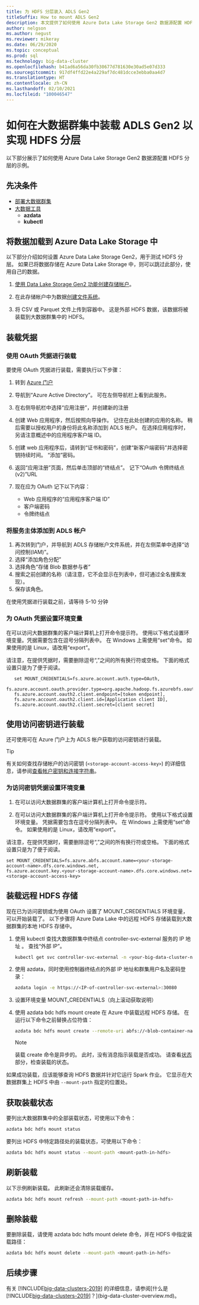 ```yaml
---
title: 为 HDFS 分层装入 ADLS Gen2
titleSuffix: How to mount ADLS Gen2
description: 本文提供了如何使用 Azure Data Lake Storage Gen2 数据源配置 HDFS 分层的示例。
author: nelgson
ms.author: negust
ms.reviewer: mikeray
ms.date: 06/29/2020
ms.topic: conceptual
ms.prod: sql
ms.technology: big-data-cluster
ms.openlocfilehash: b41ad6a56da30fb30677d781630e30ad5e07d333
ms.sourcegitcommit: 917df4ffd22e4a229af7dc481dcce3ebba0aa4d7
ms.translationtype: HT
ms.contentlocale: zh-CN
ms.lasthandoff: 02/10/2021
ms.locfileid: "100046547"
---
```

# <a name="how-to-mount-adls-gen2-for-hdfs-tiering-in-a-big-data-cluster"></a>如何在大数据群集中装载 ADLS Gen2 以实现 HDFS 分层

以下部分展示了如何使用 Azure Data Lake Storage Gen2 数据源配置 HDFS 分层的示例。

## <a name="prerequisites"></a>先决条件

- [部署大数据群集](deployment-guidance.md)
- [大数据工具](deploy-big-data-tools.md)
  - **azdata**
  - **kubectl**

## <a name="load-data-into-azure-data-lake-storage"></a><a id="load"></a> 将数据加载到 Azure Data Lake Storage 中

以下部分介绍如何设置 Azure Data Lake Storage Gen2，用于测试 HDFS 分层。 如果已将数据存储在 Azure Data Lake Storage 中，则可以跳过此部分，使用自己的数据。

1. [使用 Data Lake Storage Gen2 功能创建存储帐户](/azure/storage/blobs/data-lake-storage-quickstart-create-account)。

1. 在此存储帐户中为数据[创建文件系统](/azure/storage/blobs/data-lake-storage-explorer)。

1. 将 CSV 或 Parquet 文件上传到容器中。 这是外部 HDFS 数据，该数据将被装载到大数据群集中的 HDFS。

## <a name="credentials-for-mounting"></a>装载凭据

### <a name="use-oauth-credentials-to-mount"></a>使用 OAuth 凭据进行装载

要使用 OAuth 凭据进行装载，需要执行以下步骤：

1. 转到 [Azure 门户](https://portal.azure.com)
1. 导航到“Azure Active Directory”。 可在左侧导航栏上看到此服务。
1. 在右侧导航栏中选择“应用注册”，并创建新的注册
1. 创建 Web 应用程序，然后按照向导操作。 记住在此处创建的应用的名称。 稍后需要以授权用户的身份将此名称添加到 ADLS 帐户。 在选择应用程序时，另请注意概述中的应用程序客户端 ID。
1. 创建 web 应用程序后，请转到“证书和密码”，创建“新客户端密码”并选择密钥持续时间。 “添加”密码。
1. 返回“应用注册”页面，然后单击顶部的“终结点”。 记下“OAuth 令牌终结点(v2)”URL
1. 现在应为 OAuth 记下以下内容：

    - Web 应用程序的“应用程序客户端 ID”
    - 客户端密码
    - 令牌终结点

### <a name="adding-the-service-principal-to-your-adls-account"></a>将服务主体添加到 ADLS 帐户

1. 再次转到门户，并导航到 ADLS 存储帐户文件系统，并在左侧菜单中选择“访问控制(IAM)”。
1. 选择“添加角色分配” 
1. 选择角色“存储 Blob 数据参与者”
1. 搜索之前创建的名称（请注意，它不会显示在列表中，但可通过全名搜索发现）。
1. 保存该角色。

在使用凭据进行装载之前，请等待 5-10 分钟

### <a name="set-environment-variable-for-oauth-credentials"></a>为 OAuth 凭据设置环境变量

在可以访问大数据群集的客户端计算机上打开命令提示符。 使用以下格式设置环境变量。凭据需要包含在逗号分隔列表中。 在 Windows 上需使用“set”命令。 如果使用的是 Linux，请改用“export”。

请注意，在提供凭据时，需要删除逗号“,”之间的所有换行符或空格。 下面的格式设置只是为了便于阅读。

```console
   set MOUNT_CREDENTIALS=fs.azure.account.auth.type=OAuth,
   fs.azure.account.oauth.provider.type=org.apache.hadoop.fs.azurebfs.oauth2.ClientCredsTokenProvider,
   fs.azure.account.oauth2.client.endpoint=[token endpoint],
   fs.azure.account.oauth2.client.id=[Application client ID],
   fs.azure.account.oauth2.client.secret=[client secret]
```

## <a name="use-access-keys-to-mount"></a>使用访问密钥进行装载

还可使用可在 Azure 门户上为 ADLS 帐户获取的访问密钥进行装载。

 > [!TIP]
   > 有关如何查找存储帐户的访问密钥 (`<storage-account-access-key>`) 的详细信息，请参阅[查看帐户密钥和连接字符串](/azure/storage/common/storage-account-keys-manage#view-access-keys-and-connection-string)。

### <a name="set-environment-variable-for-access-key-credentials"></a>为访问密钥凭据设置环境变量

1. 在可以访问大数据群集的客户端计算机上打开命令提示符。

1. 在可以访问大数据群集的客户端计算机上打开命令提示符。 使用以下格式设置环境变量。 凭据需要包含在逗号分隔列表中。 在 Windows 上需使用“set”命令。 如果使用的是 Linux，请改用“export”。

请注意，在提供凭据时，需要删除逗号“,”之间的所有换行符或空格。 下面的格式设置只是为了便于阅读。

```console
set MOUNT_CREDENTIALS=fs.azure.abfs.account.name=<your-storage-account-name>.dfs.core.windows.net,
fs.azure.account.key.<your-storage-account-name>.dfs.core.windows.net=<storage-account-access-key>
```

## <a name="mount-the-remote-hdfs-storage"></a><a id="mount"></a>装载远程 HDFS 存储

现在已为访问密钥或为使用 OAuth 设置了 MOUNT_CREDENTIALS 环境变量，可以开始装载了。 以下步骤将 Azure Data Lake 中的远程 HDFS 存储装载到大数据群集的本地 HDFS 存储中。

1. 使用 kubectl 查找大数据群集中终结点 controller-svc-external 服务的 IP 地址 。 查找“外部 IP”。

   ```bash
   kubectl get svc controller-svc-external -n <your-big-data-cluster-name>
   ```

1. 使用 azdata，同时使用控制器终结点的外部 IP 地址和群集用户名及密码登录：

   ```bash
   azdata login -e https://<IP-of-controller-svc-external>:30080
   ```
1. 设置环境变量 MOUNT_CREDENTIALS（向上滚动获取说明）

1. 使用 azdata bdc hdfs mount create 在 Azure 中装载远程 HDFS 存储。 在运行以下命令之前替换占位符值：

   ```bash
   azdata bdc hdfs mount create --remote-uri abfs://<blob-container-name>@<storage-account-name>.dfs.core.windows.net/ --mount-path /mounts/<mount-name>
   ```

   > [!NOTE]
   > 装载 create 命令是异步的。 此时，没有消息指示装载是否成功。 请查看[状态](#status)部分，检查装载的状态。

如果成功装载，应该能够查询 HDFS 数据并针对它运行 Spark 作业。 它显示在大数据群集上 HDFS 中由 `--mount-path` 指定的位置处。

## <a name="get-the-status-of-mounts"></a><a id="status"></a> 获取装载状态

要列出大数据群集中的全部装载状态，可使用以下命令：

```bash
azdata bdc hdfs mount status
```

要列出 HDFS 中特定路径处的装载状态，可使用以下命令：

```bash
azdata bdc hdfs mount status --mount-path <mount-path-in-hdfs>
```

## <a name="refresh-a-mount"></a>刷新装载

以下示例刷新装载。 此刷新还会清除装载缓存。

```bash
azdata bdc hdfs mount refresh --mount-path <mount-path-in-hdfs>
```

## <a name="delete-the-mount"></a><a id="delete"></a> 删除装载

要删除装载，请使用 azdata bdc hdfs mount delete 命令，并在 HDFS 中指定装载路径：

```bash
azdata bdc hdfs mount delete --mount-path <mount-path-in-hdfs>
```

## <a name="next-steps"></a>后续步骤

有关 [!INCLUDE[big-data-clusters-2019](../includes/ssbigdataclusters-ver15.md)] 的详细信息，请参阅[什么是 [!INCLUDE[big-data-clusters-2019](../includes/ssbigdataclusters-ver15.md)]？](big-data-cluster-overview.md)。
